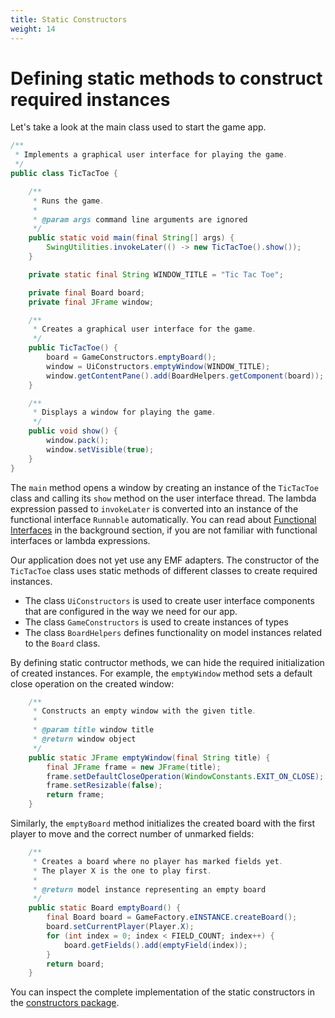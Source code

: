 ```yaml
---
title: Static Constructors
weight: 14
---
```


# Defining static methods to construct required instances

Let's take a look at the main class used to start the game app.

```java
/**
 * Implements a graphical user interface for playing the game.
 */
public class TicTacToe {

	/**
	 * Runs the game.
	 *
	 * @param args command line arguments are ignored
	 */
	public static void main(final String[] args) {
		SwingUtilities.invokeLater(() -> new TicTacToe().show());
	}

	private static final String WINDOW_TITLE = "Tic Tac Toe";

	private final Board board;
	private final JFrame window;

	/**
	 * Creates a graphical user interface for the game.
	 */
	public TicTacToe() {
		board = GameConstructors.emptyBoard();
		window = UiConstructors.emptyWindow(WINDOW_TITLE);
		window.getContentPane().add(BoardHelpers.getComponent(board));
	}

	/**
	 * Displays a window for playing the game.
	 */
	public void show() {
		window.pack();
		window.setVisible(true);
	}
}
```

The `main` method opens a window by creating an instance of the `TicTacToe` class and calling its `show` method on the user interface thread.
The lambda expression passed to `invokeLater` is converted into an instance of the functional interface `Runnable` automatically.
You can read about [Functional Interfaces] in the background section, if you are not familiar with functional interfaces or lambda expressions.

[functional interfaces]: ../../background/functional_interfaces

Our application does not yet use any EMF adapters.
The constructor of the `TicTacToe` class uses static methods of different classes to create required instances.

- The class `UiConstructors` is used to create user interface components that are configured in the way we need for our app.
- The class `GameConstructors` is used to create instances of types
- The class `BoardHelpers` defines functionality on model instances related to the `Board` class.

By defining static contructor methods, we can hide the required initialization of created instances.
For example, the `emptyWindow` method sets a default close operation on the created window:

```java
	/**
	 * Constructs an empty window with the given title.
	 *
	 * @param title window title
	 * @return window object
	 */
	public static JFrame emptyWindow(final String title) {
		final JFrame frame = new JFrame(title);
		frame.setDefaultCloseOperation(WindowConstants.EXIT_ON_CLOSE);
		frame.setResizable(false);
		return frame;
	}
```

Similarly, the `emptyBoard` method initializes the created board with the first player to move and the correct number of unmarked fields:

```java
	/**
	 * Creates a board where no player has marked fields yet.
	 * The player X is the one to play first.
	 *
	 * @return model instance representing an empty board
	 */
	public static Board emptyBoard() {
		final Board board = GameFactory.eINSTANCE.createBoard();
		board.setCurrentPlayer(Player.X);
		for (int index = 0; index < FIELD_COUNT; index++) {
			board.getFields().add(emptyField(index));
		}
		return board;
	}
```

You can inspect the complete implementation of the static constructors in the [constructors package].

[constructors package]: https://github.com/sebfisch/emf-adapter-tutorial-code/tree/step1-static-methods-v1/de.sebfisch.tictactoe/src/constructors
